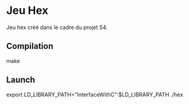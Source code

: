 # Jeu Hex
Jeu hex créé dans le cadre du projet S4.

## Compilation
make



## Launch
export LD_LIBRARY_PATH="InterfaceWithC":$LD_LIBRARY_PATH
./hex


